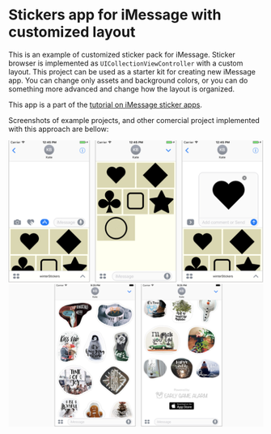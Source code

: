 # Stickers app for iMessage with customized layout

This is an example of customized sticker pack for iMessage. 
Sticker browser is implemented as `UICollectionViewController` with a custom layout. 
This project can be used as a starter kit for creating new iMessage app. You can change only assets and background colors, or you can do something more advanced and change how the layout is organized.

This app is a part of the [tutorial on iMessage sticker apps](http://www.slideshare.net/JelenaKrmar/different-types-of-sticker-apps-72003132).

Screenshots of example projects, and other comercial project implemented with this approach are bellow:

<img src="https://raw.githubusercontent.com/jelenakrmar/customStickerApp/master/Screenshot1.png" />

<img src="https://raw.githubusercontent.com/jelenakrmar/customStickerApp/master/Screenshot2.png" />
